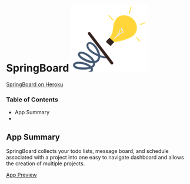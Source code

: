 # SpringBoard ![Logo](app/assets/images/spring_board_small.png) 




[SpringBoard on Heroku](https://springboard-app.herokuapp.com/#/ "SpringBoard's Splash Page")

### Table of Contents
* App Summary
* 


## App Summary

SpringBoard collects your todo lists, message board, and schedule associated with a project into one easy to navigate dashboard and allows the creation of multiple projects.

[App Preview](app/assets/images/SpringBoardPreview.png)